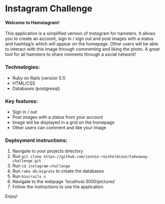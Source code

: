 # Instagram Challenge

#### Welcome to Hamstagram!

This application is a simplified version of Instagram for hamsters. It allows you to create an account, sign in / sign out and post images with a status and hashtag/s which will appear on the homepage. Other users will be able to interact with this image through commenting and liking the photo. A great tool for all hamsters to share moments through a social network!

### Technologies:
- Ruby on Rails (version 5.1)
- HTML/CSS
- Databases (postgresql)

### Key features:
- Sign in / out
- Post images with a status from your account
- Image will be displayed in a grid on the homepage
- Other users can comment and like your image

### Deployment instructions:
1. Navigate to your projects directory
2. Run ```git clone https://github.com/connie-reinholdsson/takeaway-challenge.git```
3. Run ```cd instagram-challenge```
4. Run ```rake db:migrate``` to create the databases
5. Run `bin/rails s`
6. Navigate to the webpage 'localhost:3000/pictures'
7. Follow the instructions to use the application.

Enjoy!
